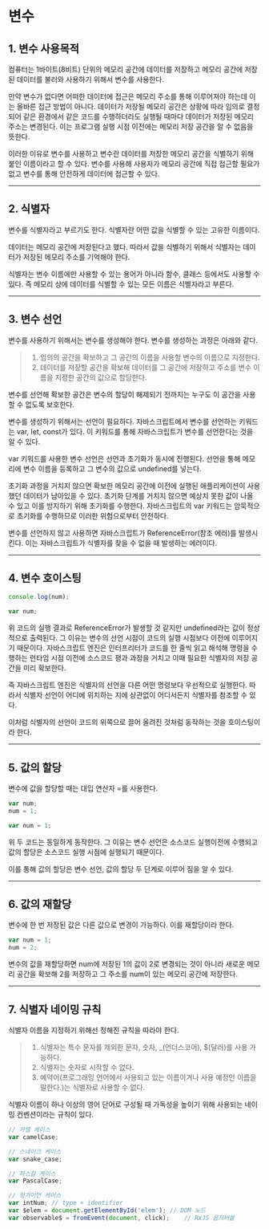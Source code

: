 # 변수

## 1. 변수 사용목적

컴퓨터는 1바이트(8비트) 단위의 메모리 공간에 데이터를 저장하고 메모리 공간에 저장된 데이터를 불러와 사용하기 위해서 변수를 사용한다.

만약 변수가 없다면 어떠한 데이터에 접근은 메모리 주소를 통해 이루어져야 하는데 이는 올바른 접근 방법이 아니다. 데이터가 저장될 메모리 공간은 상황에 따라 임의로 결정되어 같은 환경에서 같은 코드를 수행하더라도 실행될 때마다 데이터가 저장된 메모리 주소는 변경된다. 이는 프로그램 실행 시점 이전에는 메모리 저장 공간을 알 수 없음을 뜻한다.

이러한 이유로 변수를 사용하고 변수란 데이터를 저장한 메모리 공간을 식별하기 위해 붙인 이름이라고 할 수 있다. 변수를 사용해 사용자가 메모리 공간에 직접 접근할 필요가 없고 변수를 통해 안전하게 데이터에 접근할 수 있다.

***

## 2. 식별자

변수를 식별자라고 부르기도 한다. 식별자란 어떤 값을 식별할 수 있는 고유한 이름이다.

데이터는 메모리 공간에 저장된다고 했다. 따라서 값을 식별하기 위해서 식별자는 데이터가 저장된 메모리 주소를 기억해야 한다.

식별자는 변수 이름에만 사용할 수 있는 용어가 아니라 함수, 클래스 등에서도 사용할 수 있다. 즉 메모리 상에 데이터를 식별할 수 있는 모든 이름은 식별자라고 부른다.

***

## 3. 변수 선언

변수를 사용하기 위해서는 변수를 생성해야 한다. 변수를 생성하는 과정은 아래와 같다.

> 1. 임의의 공간을 확보하고 그 공간의 이름을 사용할 변수의 이름으로 지정한다.
> 2. 데이터를 저장할 공간을 확보해 데이터를 그 공간에 저장하고 주소를 변수 이름을 지정한 공간의 값으로 할당한다.

변수를 선언해 확보한 공간은 변수의 할당이 해제되기 전까지는 누구도 이 공간을 사용할 수 없도록 보호한다.

변수를 생성하기 위해서는 선언이 필요하다. 자바스크립트에서 변수를 선언하는 키워드는 var, let, const가 있다. 이 키워드를 통해 자바스크립트가 변수를 선언한다는 것을 알 수 있다.

var 키워드를 사용한 변수 선언은 선언과 초기화가 동시에 진행된다. 선언을 통해 메모리에 변수 이름을 등록하고 그 변수의 값으로 undefined를 넣는다.

초기화 과정을 거치지 않으면 확보한 메모리 공간에 이전에 실행된 애플리케이션이 사용했던 데이터가 남아있을 수 있다. 초기화 단계를 거치지 않으면 예상치 못한 값이 나올 수 있고 이를 방지하기 위해 초기화를 수행한다. 자바스크립트의 var 키워드는 암묵적으로 초기화를 수행하므로 이러한 위험으로부터 안전하다.

변수를 선언하지 않고 사용하면 자바스크립트가 ReferenceError(참조 에러)를 발생시킨다. 이는 자바스크립트가 식별자를 찾을 수 없을 때 발생하는 에러이다.

***

## 4. 변수 호이스팅

```javascript
console.log(num);

var num;
```

위 코드의 실행 결과로 ReferenceError가 발생할 것 같지만 undefined라는 값이 정상적으로 출력된다. 그 이유는 변수의 선언 시점이 코드의 실행 시점보다 이전에 이루어지기 때문이다. 자바스크립트 엔진은 인터프리터가 코드를 한 줄씩 읽고 해석해 명령을 수행하는 런타임 시점 이전에 소스코드 평과 과정을 거치고 이때 필요한 식별자의 저장 공간을 미리 확보한다.

즉 자바스크립트 엔진은 식별자의 선언을 다른 어떤 명령보다 우선적으로 실행한다. 따라서 식별자 선언이 어디에 위치하는 지에 상관없이 어디서든지 식별자를 참조할 수 있다.

이처럼 식별자의 선언이 코드의 위쪽으로 끌어 올려진 것처럼 동작하는 것을 호이스팅이라 한다.

***

## 5. 값의 할당

변수에 값을 할당할 때는 대입 연산자 =를 사용한다.

```javascript
var num;
num = 1;

var num = 1;
```

위 두 코드는 동일하게 동작한다. 그 이유는 변수 선언은 소스코드 실행이전에 수행되고 값의 할당은 소스코드 실행 시점에 실행되기 때문이다.

이를 통해 값의 할당은 변수 선언, 값의 할당 두 단계로 이루어 짐을 알 수 있다.

***

## 6. 값의 재할당

변수에 한 번 저장된 값은 다른 값으로 변경이 가능하다. 이를 재할당이라 한다.

```javascript
var num = 1;
num = 2;
```

변수의 값을 재할당하면 num에 저장된 1의 값이 2로 변경되는 것이 아니라 새로운 메모리 공간을 확보해 2를 저장하고 그 주소를 num이 있는 메모리 공간에 저장한다.

***

## 7. 식별자 네이밍 규칙

식별자 이름을 지정하기 위해선 정해진 규칙을 따라야 한다.

> 1. 식별자는 특수 문자를 제외한 문자, 숫자, _(언더스코어), $(달러)를 사용 가능하다.
> 2. 식별자는 숫자로 시작할 수 없다.
> 3. 예약어(프로그래밍 언어에서 사용되고 있는 이름이거나 사용 예정인 이름을 말한다.)는 식별자로 사용할 수 없다.

식별자 이름이 하나 이상의 영어 단어로 구성될 때 가독성을 높이기 위해 사용되는 네이밍 컨벤션이라는 규칙이 있다.

```javascript
// 카멜 케이스
var camelCase;

// 스네이크 케이스
var snake_case;

// 파스칼 케이스
var PascalCase;

// 헝가이언 케이스
var intNum; // type + identifier
var $elem = document.getElementById('elem'); // DOM 노드
var observable$ = fromEvent(document, click);    // RxJS 옵저버블
```
